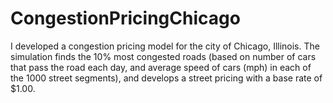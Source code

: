 # CongestionPricingChicago
I developed a congestion pricing model for the city of Chicago, Illinois. The simulation finds the 10% most congested roads (based on number of cars that pass the road each day, and average speed of cars (mph) in each of the 1000 street segments), and develops a street pricing with a base rate of $1.00.

